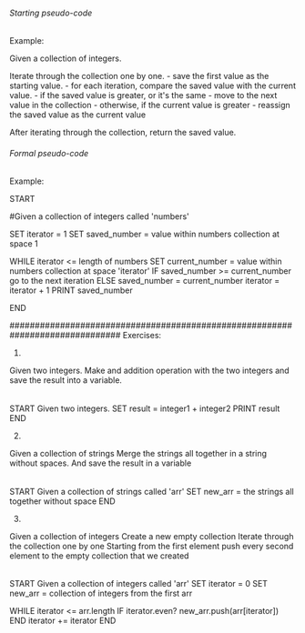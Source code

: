 ###### Starting pseudo-code
Example:

Given a collection of integers.

Iterate through the collection one by one.
    - save the first value as the starting value.
    - for each iteration, compare the saved value with the current value.
    - if the saved value is greater, or it's the same
        - move to the next value in the collection
    - otherwise, if the current value is greater
        - reassign the saved value as the current value

After iterating through the collection, return the saved value.

###### Formal pseudo-code
Example:

START 

#Given a collection of integers called 'numbers'

SET iterator = 1
SET saved_number = value within numbers collection at space 1

WHILE iterator <= length of numbers
    SET current_number = value within numbers collection at space 'iterator'
    IF saved_number >= current_number
        go to the next iteration
    ELSE
        saved_number = current_number
    iterator = iterator + 1
PRINT saved_number

END

##############################################################################
Exercises:

1)
Given two integers.
Make and addition operation with the two integers and save the result into a variable.
######
START 
Given two integers.
SET result = integer1 + integer2
PRINT result
END

2)
Given a collection of strings
Merge the strings all together in a string without spaces.
And save the result in a variable
######
START
Given a collection of strings called 'arr'
SET new_arr = the strings all together without space
END

3)
Given a collection of integers
Create a new empty collection
Iterate through the collection one by one
Starting from the first element push every second element to the empty collection that we created 
######
START
Given a collection of integers called 'arr'
SET iterator = 0
SET new_arr = collection of integers from the first arr

WHILE iterator <= arr.length
    IF iterator.even?
        new_arr.push(arr[iterator])
    END
    iterator += iterator
END
        
